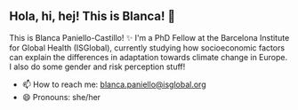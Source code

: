 ## Hola, hi, hej! This is Blanca! 👋

This is Blanca Paniello-Castillo! ✨
I'm a PhD Fellow at the Barcelona Institute for Global Health (ISGlobal), currently studying how socioeconomic factors can explain the differences in adaptation towards climate change in Europe. 
I also do some gender and risk perception stuff!

- 📫 How to reach me: blanca.paniello@isglobal.org
- 😄 Pronouns: she/her


